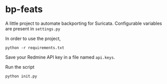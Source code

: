# bp-feats

A little project to automate backporting for Suricata.
Configurable variables are present in `settings.py`

In order to use the project,

```
python -r requirements.txt
```

Save your Redmine API key in a file named `api.keys`.

Run the script
```
python init.py
```
